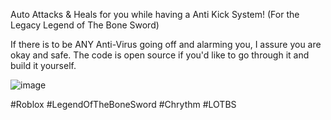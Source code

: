 Auto Attacks & Heals for you while having a Anti Kick System! (For the Legacy Legend of The Bone Sword)

If there is to be ANY Anti-Virus going off and alarming you, I assure you are okay and safe. The code is open source if you'd like to go through it and build it yourself.

![image](https://github.com/user-attachments/assets/9f49b18e-ea10-4374-b274-65d3a1d7034a)


#Roblox #LegendOfTheBoneSword #Chrythm #LOTBS
